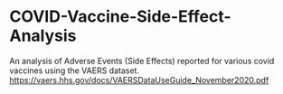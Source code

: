 # COVID-Vaccine-Side-Effect-Analysis
An analysis of Adverse Events (Side Effects) reported for various covid vaccines using the VAERS dataset.
https://vaers.hhs.gov/docs/VAERSDataUseGuide_November2020.pdf
